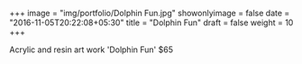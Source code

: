 +++
image = "img/portfolio/Dolphin Fun.jpg"
showonlyimage = false
date = "2016-11-05T20:22:08+05:30"
title = "Dolphin Fun"
draft = false
weight = 10
+++

Acrylic and resin art work 'Dolphin Fun' $65